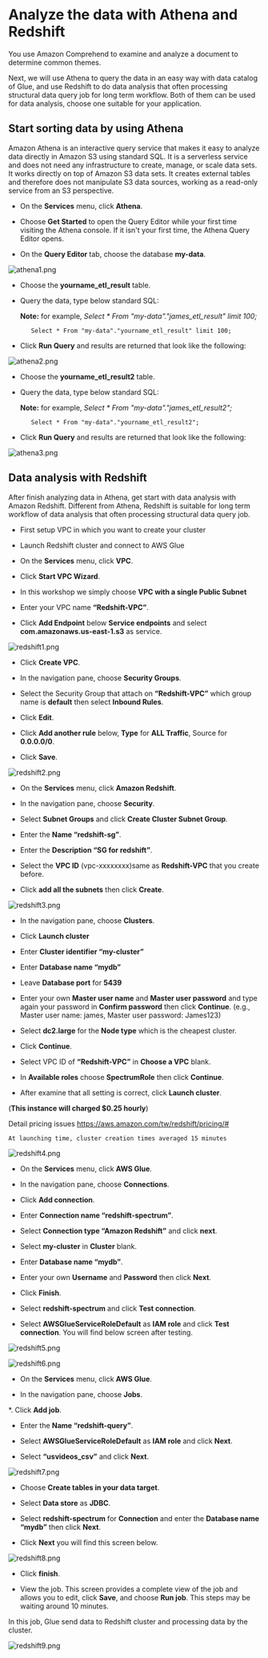 # Analyze the data with Athena and Redshift

You use Amazon Comprehend to examine and analyze a document to determine common themes.

Next, we will use Athena to query the data in an easy way with data catalog of Glue, and use Redshift to do data analysis that often processing structural data query job for long term workflow. Both of them can be used for data analysis, choose one suitable for your application.

## Start sorting data by using Athena

Amazon Athena is an interactive query service that makes it easy to analyze data directly in Amazon S3 using standard SQL. It is a serverless service and does not need any infrastructure to create, manage, or scale data sets. It works directly on top of Amazon S3 data sets. It creates external tables and therefore does not manipulate S3 data sources, working as a read-only service from an S3 perspective. 

* On the **Services** menu, click **Athena**.

* Choose **Get Started** to open the Query Editor while your first time visiting the Athena console. If it isn't your first time, the Athena Query Editor opens.

* On the **Query Editor** tab, choose the database **my-data**.

![athena1.png](/images/athena1.png)

* Choose the **yourname_etl_result** table.

* Query the data, type below standard SQL:

    **Note:** for example, *Select * From "my-data"."james_etl_result" limit 100;*

         Select * From "my-data"."yourname_etl_result" limit 100;
        	
* Click **Run Query** and results are returned that look like the following:

![athena2.png](/images/athena2.png)

* Choose the **yourname_etl_result2** table.

* Query the data, type below standard SQL:

    **Note:** for example, *Select * From "my-data"."james_etl_result2";*

         Select * From "my-data"."yourname_etl_result2";

* Click **Run Query** and results are returned that look like the following:

 ![athena3.png](/images/athena3.png)
 
 
## Data analysis with Redshift

After finish analyzing data in Athena, get start with data analysis with Amazon Redshift. Different from Athena, Redshift is suitable for long term workflow of data analysis that often processing structural data query job.

*	First setup VPC in which you want to create your cluster

*	Launch Redshift cluster and connect to AWS Glue

* 	On the **Services** menu, click **VPC**.

* 	Click **Start VPC Wizard**.

* 	In this workshop we simply choose **VPC with a single Public Subnet**

* 	Enter your VPC name **“Redshift-VPC”**.

* 	Click **Add Endpoint** below **Service endpoints** and select **com.amazonaws.us-east-1.s3** as service.

![redshift1.png](/images/redshift1.png)

* 	Click **Create VPC**.

* 	In the navigation pane, choose **Security Groups**.

* 	Select the Security Group that attach on **“Redshift-VPC”** which group name is **default** then select **Inbound Rules**.

* 	Click **Edit**.

*	Click **Add another rule** below, **Type** for **ALL Traffic**, Source for **0.0.0.0/0**.

* 	Click **Save**.

![redshift2.png](/images/redshift2.png)

* 	On the **Services** menu, click **Amazon Redshift**.

* 	In the navigation pane, choose **Security**.

* 	Select **Subnet Groups** and click **Create Cluster Subnet Group**.

*	Enter the **Name “redshift-sg”**.

* 	Enter the **Description “SG for redshift”**.

* 	Select the **VPC ID** (vpc-xxxxxxxx)same as **Redshift-VPC** that you create before.

* 	Click **add all the subnets** then click **Create**.

![redshift3.png](/images/redshift3.png)

* 	In the navigation pane, choose **Clusters**.

* 	Click **Launch cluster**

* 	Enter **Cluster identifier “my-cluster”**

* 	Enter **Database name “mydb”**

* 	Leave **Database port** for **5439**

* 	Enter your own **Master user name** and **Master user password** and type again your password in **Confirm password** then click **Continue**. (e.g., Master user name: james, Master user password: James123)
>
* 	Select **dc2.large** for the **Node type** which is the cheapest cluster.

* 	Click **Continue**.

* 	Select VPC ID of **“Redshift-VPC”** in **Choose a VPC** blank.

* 	In **Available roles** choose **SpectrumRole** then click **Continue**.

* 	After examine that all setting is correct, click **Launch cluster**.

(**This instance will charged $0.25 hourly**)

Detail pricing issues https://aws.amazon.com/tw/redshift/pricing/#

    At launching time, cluster creation times averaged 15 minutes
    
![redshift4.png](/images/redshift4.png)

* 	On the **Services** menu, click **AWS Glue**.

* 	In the navigation pane, choose **Connections**.

* 	Click **Add connection**.

* 	Enter **Connection name “redshift-spectrum”**.

* 	Select **Connection type “Amazon Redshift”** and click **next**.

* 	Select **my-cluster** in **Cluster** blank.

* 	Enter **Database name “mydb”**.

* 	Enter your own **Username** and **Password** then click **Next**.

* 	Click **Finish**.

* 	Select **redshift-spectrum** and click **Test connection**.

* 	Select **AWSGlueServiceRoleDefault** as **IAM role** and click **Test connection**. You will find below screen after testing.

![redshift5.png](/images/redshift5.png)

![redshift6.png](/images/redshift6.png)

* 	On the **Services** menu, click **AWS Glue**.

* 	In the navigation pane, choose **Jobs**.

*.	Click **Add job**.

* 	Enter the **Name “redshift-query”**.

* 	Select **AWSGlueServiceRoleDefault** as **IAM role** and click **Next**.

* 	Select **“usvideos_csv”** and click **Next**.

![redshift7.png](/images/redshift7.png)

* 	Choose **Create tables in your data target**.

* 	Select **Data store** as **JDBC**.

* 	Select **redshift-spectrum** for **Connection** and enter the **Database name “mydb”** then click **Next**.

* 	Click **Next** you will find this screen below.

![redshift8.png](/images/redshift8.png)

* 	Click **finish**.

* 	View the job. This screen provides a complete view of the job and allows you to edit, click **Save**, and choose **Run job**. This steps may be waiting around 10 minutes.

In this job, Glue send data to Redshift cluster and processing data by the cluster.

![redshift9.png](/images/redshift9.png)



